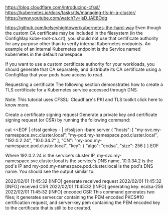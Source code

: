 https://blog.cloudflare.com/introducing-cfssl/
https://kubernetes.io/docs/tasks/tls/managing-tls-in-a-cluster/
https://www.youtube.com/watch?v=jsD_lAE8Odg


https://github.com/kelseyhightower/kubernetes-the-hard-way
Even though the custom CA certificate may be included in the filesystem (in the ConfigMap kube-root-ca.crt), you should not use that certificate authority for any purpose other than to verify internal Kubernetes endpoints. An example of an internal Kubernetes endpoint is the Service named kubernetes in the default namespace.

If you want to use a custom certificate authority for your workloads, you should generate that CA separately, and distribute its CA certificate using a ConfigMap that your pods have access to read.


Requesting a certificate
The following section demonstrates how to create a TLS certificate for a Kubernetes service accessed through DNS.

Note: This tutorial uses CFSSL: Cloudflare's PKI and TLS toolkit click here to know more.

Create a certificate signing request
Generate a private key and certificate signing request (or CSR) by running the following command:

cat <<EOF | cfssl genkey - | cfssljson -bare server
{
  "hosts": [
    "my-svc.my-namespace.svc.cluster.local",
    "my-pod.my-namespace.pod.cluster.local",
    "192.0.2.24",
    "10.0.34.2"
  ],
  "CN": "my-pod.my-namespace.pod.cluster.local",
  "key": {
    "algo": "ecdsa",
    "size": 256
  }
}
EOF

Where 192.0.2.24 is the service's cluster IP, my-svc.my-namespace.svc.cluster.local is the service's DNS name, 10.0.34.2 is the pod's IP and my-pod.my-namespace.pod.cluster.local is the pod's DNS name. You should see the output similar to:

2022/02/01 11:45:32 [INFO] generate received request
2022/02/01 11:45:32 [INFO] received CSR
2022/02/01 11:45:32 [INFO] generating key: ecdsa-256
2022/02/01 11:45:32 [INFO] encoded CSR
This command generates two files; it generates server.csr containing the PEM encoded PKCS#10 certification request, and server-key.pem containing the PEM encoded key to the certificate that is still to be created.

